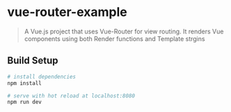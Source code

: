 # vue-router-example

> A Vue.js project that uses Vue-Router for view routing. It renders Vue components using both 
Render functions and Template strgins

## Build Setup

``` bash
# install dependencies
npm install

# serve with hot reload at localhost:8080
npm run dev
```
